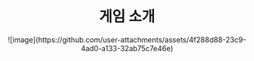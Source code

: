 <div align="center">
    <h1>
      게임 소개 
    </h1>
</div>


<div align="center">
  ![image](https://github.com/user-attachments/assets/4f288d88-23c9-4ad0-a133-32ab75c7e46e)
</div>
